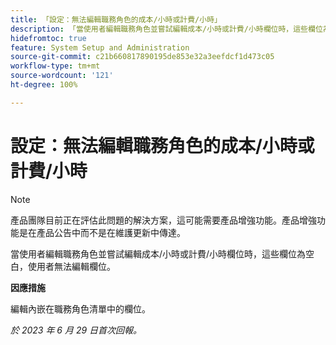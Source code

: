 ```yaml
---
title: 「設定：無法編輯職務角色的成本/小時或計費/小時」
description: 「當使用者編輯職務角色並嘗試編輯成本/小時或計費/小時欄位時，這些欄位為空白，使用者無法編輯欄位。」
hidefromtoc: true
feature: System Setup and Administration
source-git-commit: c21b660817890195de853e32a3eefdcf1d473c05
workflow-type: tm+mt
source-wordcount: '121'
ht-degree: 100%

---
```



# 設定：無法編輯職務角色的成本/小時或計費/小時



>[!NOTE]
>
>產品團隊目前正在評估此問題的解決方案，這可能需要產品增強功能。產品增強功能是在產品公告中而不是在維護更新中傳達。

當使用者編輯職務角色並嘗試編輯成本/小時或計費/小時欄位時，這些欄位為空白，使用者無法編輯欄位。

**因應措施**

編輯內嵌在職務角色清單中的欄位。

_於 2023 年 6 月 29 日首次回報。_

